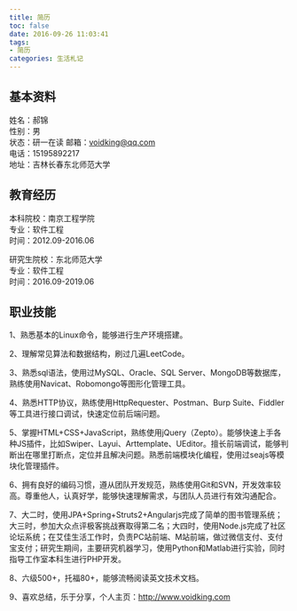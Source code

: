 ```yaml
---
title: 简历
toc: false
date: 2016-09-26 11:03:41
tags:
- 简历
categories: 生活札记
---
```

## 基本资料
姓名：郝锦                          
性别：男                           
状态：研一在读 
邮箱：voidking@qq.com  
电话：15195892217                   
地址：吉林长春东北师范大学

## 教育经历
本科院校：南京工程学院      
专业：软件工程     
时间：2012.09-2016.06

研究生院校：东北师范大学    
专业：软件工程     
时间：2016.09-2019.06

## 职业技能

1、熟悉基本的Linux命令，能够进行生产环境搭建。

2、理解常见算法和数据结构，刷过几遍LeetCode。

3、熟悉sql语法，使用过MySQL、Oracle、SQL Server、MongoDB等数据库，熟练使用Navicat、Robomongo等图形化管理工具。

4、熟悉HTTP协议，熟练使用HttpRequester、Postman、Burp Suite、Fiddler等工具进行接口调试，快速定位前后端问题。

5、掌握HTML+CSS+JavaScript，熟练使用jQuery（Zepto）。能够快速上手各种JS插件，比如Swiper、Layui、Arttemplate、UEditor。擅长前端调试，能够判断出在哪里打断点，定位并且解决问题。熟悉前端模块化编程，使用过seajs等模块化管理插件。

6、拥有良好的编码习惯，遵从团队开发规范，熟练使用Git和SVN，开发效率较高。尊重他人，认真好学，能够快速理解需求，与团队人员进行有效沟通配合。

7、大二时，使用JPA+Spring+Struts2+Angularjs完成了简单的图书管理系统；大三时，参加大众点评极客挑战赛取得第二名；大四时，使用Node.js完成了社区论坛系统；在艾佳生活工作时，负责PC站前端、M站前端，做过微信支付、支付宝支付；研究生期间，主要研究机器学习，使用Python和Matlab进行实验，同时指导工作室本科生进行PHP开发。

8、六级500+，托福80+，能够流畅阅读英文技术文档。

9、喜欢总结，乐于分享，个人主页：http://www.voidking.com